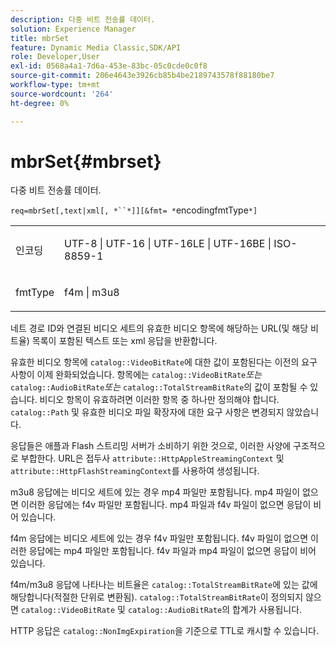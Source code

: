 ```yaml
---
description: 다중 비트 전송률 데이터.
solution: Experience Manager
title: mbrSet
feature: Dynamic Media Classic,SDK/API
role: Developer,User
exl-id: 0568a4a1-7d6a-453e-83bc-05c0cde0c0f8
source-git-commit: 206e4643e3926cb85b4be2189743578f88180be7
workflow-type: tm+mt
source-wordcount: '264'
ht-degree: 0%

---
```


# mbrSet{#mbrset}

다중 비트 전송률 데이터.

`req=mbrSet[,text|xml[, *``*]][&fmt= *`encodingfmtType`*]`

<table id="simpletable_D2B8704E09B34337870A257CD7CB5C56"> 
 <tr class="strow"> 
  <td class="stentry"> <p><span class="codeph"><span class="varname"> 인코딩</span></span> </p> </td> 
  <td class="stentry"> <p><span class="codeph"> UTF-8 | UTF-16 | UTF-16LE | UTF-16BE | ISO-8859-1</span> </p></td> 
 </tr> 
 <tr class="strow"> 
  <td class="stentry"> <p><span class="codeph"><span class="varname"> fmtType</span></span> </p></td> 
  <td class="stentry"> <p><span class="codeph"> f4m | m3u8</span> </p></td> 
 </tr> 
</table>

네트 경로 ID와 연결된 비디오 세트의 유효한 비디오 항목에 해당하는 URL(및 해당 비트율) 목록이 포함된 텍스트 또는 xml 응답을 반환합니다.

유효한 비디오 항목에 `catalog::VideoBitRate`에 대한 값이 포함된다는 이전의 요구 사항이 이제 완화되었습니다. 항목에는 `catalog::VideoBitRate`*또는* `catalog::AudioBitRate`*또는* `catalog::TotalStreamBitRate`의 값이 포함될 수 있습니다. 비디오 항목이 유효하려면 이러한 항목 중 하나만 정의해야 합니다. `catalog::Path` 및 유효한 비디오 파일 확장자에 대한 요구 사항은 변경되지 않았습니다.

응답들은 애플과 Flash 스트리밍 서버가 소비하기 위한 것으로, 이러한 사양에 구조적으로 부합한다. URL은 접두사 `attribute::HttpAppleStreamingContext` 및 `attribute::HttpFlashStreamingContext`를 사용하여 생성됩니다.

m3u8 응답에는 비디오 세트에 있는 경우 mp4 파일만 포함됩니다. mp4 파일이 없으면 이러한 응답에는 f4v 파일만 포함됩니다. mp4 파일과 f4v 파일이 없으면 응답이 비어 있습니다.

f4m 응답에는 비디오 세트에 있는 경우 f4v 파일만 포함됩니다. f4v 파일이 없으면 이러한 응답에는 mp4 파일만 포함됩니다. f4v 파일과 mp4 파일이 없으면 응답이 비어 있습니다.

f4m/m3u8 응답에 나타나는 비트율은 `catalog::TotalStreamBitRate`에 있는 값에 해당합니다(적절한 단위로 변환됨). `catalog::TotalStreamBitRate`이 정의되지 않으면 `catalog::VideoBitRate` 및 `catalog::AudioBitRate`의 합계가 사용됩니다.

HTTP 응답은 `catalog::NonImgExpiration`을 기준으로 TTL로 캐시할 수 있습니다.

